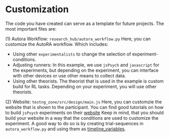 # Customization

The code you have created can serve as a template for future projects. The most important files are:

(1) Autora Workflow: `research_hub/autora_workflow.py`
Here, you can customize the AutoRA workflow. Which includes:
- Using other `experimentalists` to change the selection of experiment-conditions.
- Adjusting runners: In this example, we use `jsPsych` and `javascript` for the experiments, but depending on the experiment, you can interface with other devices or use other means to collect data.
- Using other theorists. The theorist that is used in the example is custom build for RL tasks. Depending on your experiment, you will use other theorists.

(2) Website: `testng_zone/src/design/main.js`
Here, you can customzie the website that is shown to the participant. You can find good tutorials on how to build `jsPsych` experiments on their [website](https://www.jspsych.org/v7/)
Keep in mind, that you should build your website in a way that the conditions are used to customize the experiment. A good way to do so is by creating trial-sequences in `autora_workflow.py` and using them as [timeline_variables](https://www.jspsych.org/v7/tutorials/rt-task/#part-7-parameters-for-timelines-with-timeline-variables).
